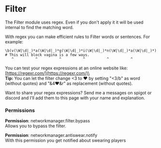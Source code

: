 # Filter

The Filter module uses regex. Even if you don't apply it it will be used internal to find the matching word.

With regex you can make efficient rules to Filter words or sentences. For example:

```
\b(v(\W|\d|_)*a(\W|\d|_)*g(\W|\d|_)*i(\W|\d|_)*n(\W|\d|_)*a(\W|\d|_)*) # This will block vagina is a few ways.
   ^          ^          ^          ^          ^          ^
```

You can test your regex expressions at an online website like: [https://regexr.com/](https://regexr.com/)\
\
**Tip:** You can let the filter change <3 to ❤ by setting "<3/b" as word (without quotes)  and "&4❤\&r" as replacement (without quotes).

Want to share your regex expressions? Send me a messages on spigot or discord and I'll add them to this page with your name and explanation.

### Permissions

**Permission**: networkmanager.filter.bypass\
Allows you to bypass the filter.

**Permission**: networkmanager.antiswear.notify\
With this permission you get notified about swearing players



